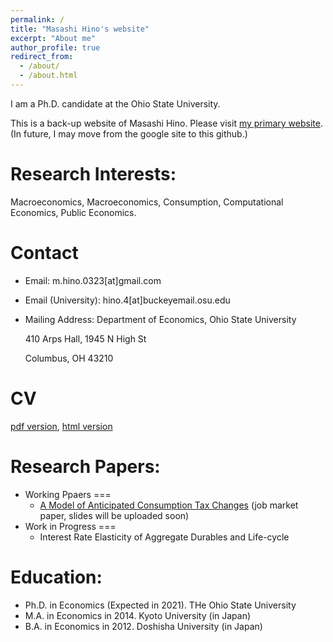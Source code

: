 ```yaml
---
permalink: /
title: "Masashi Hino's website"
excerpt: "About me"
author_profile: true
redirect_from: 
  - /about/
  - /about.html
---
```

I am a Ph.D. candidate at the Ohio State University.

This is a back-up website of Masashi Hino. Please visit [my primary website](https://sites.google.com/view/masashi-hino).
(In future, I may move from the google site to this github.)

Research Interests:
======
Macroeconomics, Macroeconomics, Consumption, Computational Economics, Public Economics.

Contact
======
* Email: m.hino.0323[at]gmail.com

* Email (University): hino.4[at]buckeyemail.osu.edu

* Mailing Address: Department of Economics, Ohio State University

  410 Arps Hall, 1945 N High St

  Columbus, OH 43210

CV
======
[pdf version](https://masashihino.github.io/files/CV_Hino.pdf), [html version](https://masashihino.github.io/cv/)

Research Papers:
======
* Working Ppaers
===
  * [A Model of Anticipated Consumption Tax Changes](https://masashihino.github.io/files/Hino_CT_Irr_paper_2020September.pdf) (job market paper, slides will be uploaded soon)
* Work in Progress
===
  * Interest Rate Elasticity of Aggregate Durables and Life-cycle

Education:
======
* Ph.D. in Economics (Expected in 2021). THe Ohio State University
* M.A. in Economics in 2014. Kyoto University (in Japan)
* B.A. in Economics in 2012. Doshisha University (in Japan)
